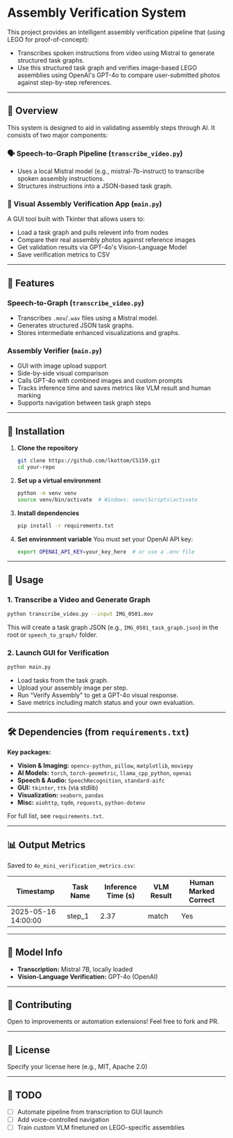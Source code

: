 # Assembly Verification System

This project provides an intelligent assembly verification pipeline that (using LEGO for proof-of-concept):

- Transcribes spoken instructions from video using Mistral to generate structured task graphs.
- Use this structured task graph and verifies image-based LEGO assemblies using OpenAI's GPT-4o to compare user-submitted photos against step-by-step references.

---

## 🚀 Overview

This system is designed to aid in validating assembly steps through AI. It consists of two major components:

### 🗣️ Speech-to-Graph Pipeline (`transcribe_video.py`)
- Uses a local Mistral model (e.g., mistral-7b-instruct) to transcribe spoken assembly instructions.
- Structures instructions into a JSON-based task graph.

### 🧠 Visual Assembly Verification App (`main.py`)
A GUI tool built with Tkinter that allows users to:
- Load a task graph and pulls relevent info from nodes
- Compare their real assembly photos against reference images
- Get validation results via GPT-4o's Vision-Language Model
- Save verification metrics to CSV

---

## 🧩 Features

### Speech-to-Graph (`transcribe_video.py`)
- Transcribes `.mov`/`.wav` files using a Mistral model.
- Generates structured JSON task graphs.
- Stores intermediate enhanced visualizations and graphs.

### Assembly Verifier (`main.py`)
- GUI with image upload support
- Side-by-side visual comparison
- Calls GPT-4o with combined images and custom prompts
- Tracks inference time and saves metrics like VLM result and human marking
- Supports navigation between task graph steps

---


## 🔧 Installation

1. **Clone the repository**
   ```bash
   git clone https://github.com/lkottom/CS159.git
   cd your-repo
   ```

2. **Set up a virtual environment**
   ```bash
   python -m venv venv
   source venv/bin/activate  # Windows: venv\Scripts\activate
   ```

3. **Install dependencies**
   ```bash
   pip install -r requirements.txt
   ```

4. **Set environment variable**
   You must set your OpenAI API key:
   ```bash
   export OPENAI_API_KEY=your_key_here  # or use a .env file
   ```

---

## 🧪 Usage

### 1. Transcribe a Video and Generate Graph
```bash
python transcribe_video.py --input IMG_0501.mov
```
This will create a task graph JSON (e.g., `IMG_0501_task_graph.json`) in the root or `speech_to_graph/` folder.

### 2. Launch GUI for Verification
```bash
python main.py
```
- Load tasks from the task graph.
- Upload your assembly image per step.
- Run "Verify Assembly" to get a GPT-4o visual response.
- Save metrics including match status and your own evaluation.

---

## 🛠️ Dependencies (from `requirements.txt`)

**Key packages:**
- **Vision & Imaging:** `opencv-python`, `pillow`, `matplotlib`, `moviepy`
- **AI Models:** `torch`, `torch-geometric`, `llama_cpp_python`, `openai`
- **Speech & Audio:** `SpeechRecognition`, `standard-aifc`
- **GUI:** `tkinter`, `ttk` (via stdlib)
- **Visualization:** `seaborn`, `pandas`
- **Misc:** `aiohttp`, `tqdm`, `requests`, `python-dotenv`

For full list, see `requirements.txt`.

---

## 📊 Output Metrics

Saved to `4o_mini_verification_metrics.csv`:

| Timestamp           | Task Name | Inference Time (s) | VLM Result | Human Marked Correct |
|---------------------|-----------|---------------------|-------------|------------------------|
| 2025-05-16 14:00:00 | step_1    | 2.37                | match       | Yes                    |

---

## 🧠 Model Info

- **Transcription:** Mistral 7B, locally loaded
- **Vision-Language Verification:** GPT-4o (OpenAI)

---

## 🤝 Contributing

Open to improvements or automation extensions! Feel free to fork and PR.

---

## 📄 License

Specify your license here (e.g., MIT, Apache 2.0)

---

## 📝 TODO

- [ ] Automate pipeline from transcription to GUI launch  
- [ ] Add voice-controlled navigation  
- [ ] Train custom VLM finetuned on LEGO-specific assemblies
